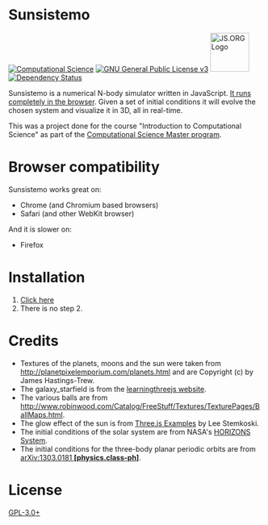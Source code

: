 Sunsistemo
==========

[![Computational Science](http://preview.computationalscience.nl/wp-content/uploads/2014/09/computationalsciencelogo-fc-trans-300x100.png)](http://uva.computationalscience.nl/)
[![GNU General Public License v3](https://www.gnu.org/graphics/gplv3-127x51.png)](https://www.gnu.org/licenses/gpl.html)
<a href="https://js.org" target="_blank" title="JS.ORG | JavaScript Community">
<img src="https://logo.js.org/dark_tiny.png" width="77" alt="JS.ORG Logo"/></a>
[![Dependency Status](https://david-dm.org/sunsistemo/sunsistemo.svg)](https://david-dm.org/sunsistemo/sunsistemo)

Sunsistemo is a numerical N-body simulator written in JavaScript.
[It runs completely in the browser](https://sunsistemo.js.org/). Given a set of
initial conditions it will evolve the chosen system and visualize it in 3D, all
in real-time.

This was a project done for the course "Introduction to Computational Science"
as part of the
[Computational Science Master program](http://gss.uva.nl/future-msc-students/information-sciences/content27/computational-science.html).

# Browser compatibility

Sunsistemo works great on:
* Chrome (and Chromium based browsers)
* Safari (and other WebKit browser)

And it is slower on:
* Firefox

# Installation

1. [Click here](https://sunsistemo.js.org/)
2. There is no step 2.

# Credits

* Textures of the planets, moons and the sun were taken from
<http://planetpixelemporium.com/planets.html> and are Copyright (c) by James
Hastings-Trew.
* The galaxy_starfield is from the
[learningthreejs website](http://learningthreejs.com/blog/2013/09/16/how-to-make-the-earth-in-webgl/).
* The various balls are from
<http://www.robinwood.com/Catalog/FreeStuff/Textures/TexturePages/BallMaps.html>.
* The glow effect of the sun is from
[Three.js Examples](https://stemkoski.github.io/Three.js/Simple-Glow.html) by
Lee Stemkoski.
* The initial conditions of the solar system are from NASA's
[HORIZONS System](http://ssd.jpl.nasa.gov/horizons.cgi).
* The initial conditions for the three-body planar periodic orbits are from
[arXiv:1303.0181 **[physics.class-ph]**](http://arxiv.org/abs/1303.0181).

# License

[GPL-3.0+](https://github.com/sunsistemo/sunsistemo/blob/master/LICENSE.txt)
